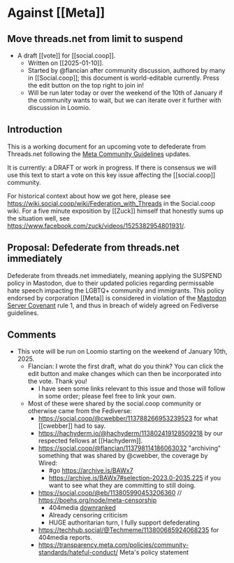 # Against [[Meta]]

## Move threads.net from limit to suspend

- A draft [[vote]] for [[social.coop]].
    - Written on [[2025-01-10]].
    - Started by @flancian after community discussion, authored by many in [[Social.coop]]; this document is world-editable currently. Press the edit button on the top right to join in!
    - Will be run later today or over the weekend of the 10th of January if the community wants to wait, but we can iterate over it further with discussion in Loomio.

## Introduction

This is a working document for an upcoming vote to defederate from Threads.net following the [Meta Community Guidelines](https://opentermsarchive.org/en/memos/meta-dampens-hate-speech-policy/) updates.

It is currently: a DRAFT or work in progress. If there is consensus we will use this text to start a vote on this key issue affecting the [[social.coop]] community.

For historical context about how we got here, please see https://wiki.social.coop/wiki/Federation_with_Threads in the Social.coop wiki. For a five minute exposition by [[Zuck]] himself that honestly sums up the situation well, see https://www.facebook.com/zuck/videos/1525382954801931/.
    
## Proposal: Defederate from threads.net immediately
    
Defederate from threads.net immediately, meaning applying the SUSPEND policy in Mastodon, due to their updated policies regarding permissable hate speech impacting the LGBTQ+ community and immigrants. This policy endorsed by corporation [[Meta]] is considered in violation of the [Mastodon Server Covenant](https://joinmastodon.org/covenant) rule 1, and thus in breach of widely agreed on Fediverse guidelines.

## Comments

- This vote will be run on Loomio starting on the weekend of January 10th, 2025.
    - Flancian: I wrote the first draft, what do you think? You can click the edit button and make changes which can then be incorporated into the vote. Thank you!
        - I have seen some links relevant to this issue and those will follow in some order; please feel free to link your own.
    - Most of these were shared by the social.coop community or otherwise came from the Fediverse:
        - https://social.coop/@cwebber/113788266953239523 for what [[cwebber]] had to say.
        - https://hachyderm.io/@hachyderm/113802419128509218 by our respected fellows at [[Hachyderm]].
        - https://social.coop/@flancian/113798114186063032 "archiving" something that was shared by @cwebber, the coverage by Wired:
            - #go https://archive.is/BAWx7
            - https://archive.is/BAWx7#selection-2023.0-2035.225 if you want to see what they are committing to still doing.
        - https://social.coop/@eb/113805990453206360 // https://boehs.org/node/meta-censorship
            - 404media [downranked](https://infosec.exchange/@josephcox/113793118983543473)
            - Already censoring criticism
            - HUGE authoritarian turn, I fully support defederating 
        - https://techhub.social/@Techmeme/113800685924068235 for 404media reports.
        - https://transparency.meta.com/policies/community-standards/hateful-conduct/ Meta's policy statement